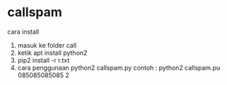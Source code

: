 # callspam






cara install

1. masuk ke folder call
2. ketik apt install python2
3. pip2 install -r r.txt
4. cara penggunaan
   python2 callspam.py <no tujuan> <jumlah boom>
   contoh :
   python2 callspam.pu 085085085085 2
